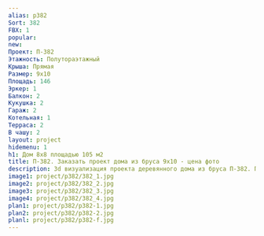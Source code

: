 ```yaml
---
alias: p382
Sort: 382
FBX: 1
popular: 
new: 
Проект: П-382
Этажность: Полутораэтажный
Крыша: Прямая
Размер: 9х10
Площадь: 146
Эркер: 1
Балкон: 2
Кукушка: 2
Гараж: 2
Котельная: 1
Терраса: 2
В чашу: 2
layout: project
hidemenu: 1
h1: Дом 8х8 площадью 105 м2
title: П-382. Заказать проект дома из бруса 9х10 - цена фото
description: 3d визуализация проекта деревянного дома из бруса П-382. Площадь 146 м2, размер 9х10. Вы можете внести любые изменения в проект.
image1: project/p382/382_1.jpg
image2: project/p382/382_2.jpg
image3: project/p382/382_3.jpg
image4: project/p382/382_4.jpg
plan1: project/p382/p382-1.jpg
plan2: project/p382/p382-2.jpg
planl: project/p382/p382-f.jpg
---
```

